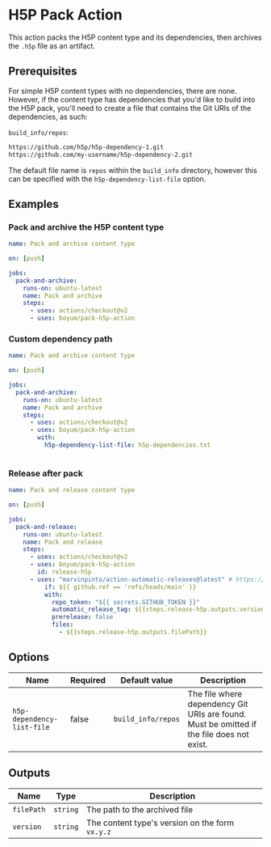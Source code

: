 # H5P Pack Action

This action packs the H5P content type and its dependencies, then archives the `.h5p` file as an artifact.

## Prerequisites

For simple H5P content types with no dependencies, there are none. However, if the content type has dependencies that you'd like to build into the H5P pack, you'll need to create a file that contains the Git URIs of the dependencies, as such:

`build_info/repos`:

```txt
https://github.com/h5p/h5p-dependency-1.git
https://github.com/my-username/h5p-dependency-2.git
```

The default file name is `repos` within the `build_info` directory, however this can be specified with the `h5p-dependency-list-file` option.

## Examples

### Pack and archive the H5P content type

```yml
name: Pack and archive content type

on: [push]

jobs:
  pack-and-archive:
    runs-on: ubuntu-latest
    name: Pack and archive
    steps:
      - uses: actions/checkout@v2
      - uses: boyum/pack-h5p-action
```

### Custom dependency path

```yml
name: Pack and archive content type

on: [push]

jobs:
  pack-and-archive:
    runs-on: ubuntu-latest
    name: Pack and archive
    steps:
      - uses: actions/checkout@v2
      - uses: boyum/pack-h5p-action
        with:
          h5p-dependency-list-file: h5p-dependencies.txt
          
```

### Release after pack

```yml
name: Pack and release content type

on: [push]

jobs:
  pack-and-release:
    runs-on: ubuntu-latest
    name: Pack and release
    steps:
      - uses: actions/checkout@v2
      - uses: boyum/pack-h5p-action
        id: release-h5p
      - uses: "marvinpinto/action-automatic-releases@latest" # https://github.com/marvinpinto/actions/tree/master/packages/automatic-releases
          if: ${{ github.ref == 'refs/heads/main' }}
          with:
            repo_token: "${{ secrets.GITHUB_TOKEN }}"
            automatic_release_tag: ${{steps.release-h5p.outputs.version}}
            prerelease: false
            files:
              - ${{steps.release-h5p.outputs.filePath}}
```

## Options

| Name | Required | Default value | Description |
|---|---|---|---|
| `h5p-dependency-list-file` | false | `build_info/repos` | The file where dependency Git URIs are found. Must be omitted if the file does not exist. |

## Outputs

| Name | Type | Description |
|---|---|---|
| `filePath` | `string` | The path to the archived file |
| `version` | `string` | The content type's version on the form `vx.y.z` |
